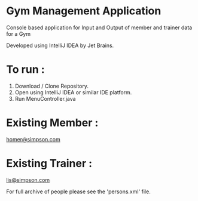 # Gym Management Application
Console based application for Input and Output of member and trainer data for a Gym

Developed using IntelliJ IDEA by Jet Brains.

# To run :
   1. Download / Clone Repository.
   2. Open using IntelliJ IDEA or similar IDE platform.
   3. Run MenuController.java

# Existing Member :
   homer@simpson.com
   
# Existing Trainer : 
   lis@simpson.com
   
For full archive of people please see the 'persons.xml' file.
